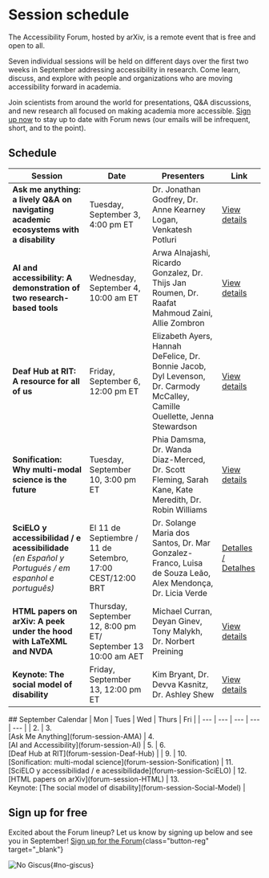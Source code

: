 # Session schedule

The Accessibility Forum, hosted by arXiv, is a remote event that is free and open to all.

Seven individual sessions will be held on different days over the first two weeks in September addressing accessibility in research. Come learn, discuss, and explore with people and organizations who are moving accessibility forward in academia.

Join scientists from around the world for presentations, Q&A discussions, and new research all focused on making academia more accessible. <a href="https://cornell.ca1.qualtrics.com/jfe/form/SV_eEZ1d27LF2fVM7Y" target="_blank">Sign up now</a> to stay up to date with Forum news (our emails will be infrequent, short, and to the point).

## Schedule
| Session | Date | Presenters | Link |
| --- | --- | --- | --- |
| **Ask me anything: a lively Q&A on navigating academic ecosystems with a disability** | Tuesday, September 3, 4:00 pm ET | Dr. Jonathan Godfrey, Dr. Anne Kearney Logan, Venkatesh Potluri | <a href="forum-session-AMA">View details</a> |
| **AI and accessibility: A demonstration of two research-based tools** | Wednesday, September 4, 10:00 am ET | Arwa Alnajashi, Ricardo Gonzalez, Dr. Thijs Jan Roumen, Dr. Raafat Mahmoud Zaini, Allie Zombron | <a href="forum-session-AI">View details</a> |
| **Deaf Hub at RIT: A resource for all of us** | Friday, September 6, 12:00 pm ET | Elizabeth Ayers, Hannah DeFelice, Dr. Bonnie Jacob, Dyl Levenson, Dr. Carmody McCalley,  Camille Ouellette, Jenna Stewardson | <a href="forum-session-Deaf-Hub">View details</a> |
| **Sonification: Why multi-modal science is the future** | Tuesday, September 10, 3:00 pm ET | Phia Damsma, Dr. Wanda Diaz-Merced, Dr. Scott Fleming, Sarah Kane, Kate Meredith, Dr. Robin Williams | <a href="forum-session-Sonification">View details</a> |
| **SciELO y accessibilidad / e acessibilidade** *(en Español y Portugués / em espanhol e português)* | El 11 de Septiembre / 11 de Setembro, 17:00 CEST/12:00 BRT| Dr. Solange Maria dos Santos, Dr. Mar Gonzalez-Franco, Luisa de Souza Leão, Alex Mendonça, Dr. Licia Verde | <a href="forum-session-SciELO">Detalles / Detalhes</a> |
| **HTML papers on arXiv: A peek under the hood with LaTeXML and NVDA** | Thursday, September 12, 8:00 pm ET/ September 13 10:00 am AET | Michael Curran, Deyan Ginev, Tony Malykh, Dr. Norbert Preining | <a href="forum-session-HTML">View details</a> |
| **Keynote: The social model of disability**  | Friday, September 13, 12:00 pm ET | Kim Bryant, Dr. Devva Kasnitz, Dr. Ashley Shew | <a href="forum-session-Social-Model">View details</a> |

<div class="calendar" markdown="1">
## September Calendar
| Mon | Tues | Wed | Thurs | Fri |
| --- | --- | --- | --- | --- |
| 2.  |  3.<br>[Ask Me Anything](forum-session-AMA) | 4. <br>[AI and Accessibility](forum-session-AI) | 5. | 6.<br>[Deaf Hub at RIT](forum-session-Deaf-Hub)  |
| 9.  | 10.<br> [Sonification: multi-modal science](forum-session-Sonification) | 11.<br>[SciELO y accessibilidad / e acessibilidade](forum-session-SciELO)  | 12. <br>[HTML papers on arXiv](forum-session-HTML)  |  13.<br>Keynote: [The social model of disability](forum-session-Social-Model) |
</div>

## Sign up for free
Excited about the Forum lineup? Let us know by signing up below and see you in September!
[Sign up for the Forum](https://cornell.ca1.qualtrics.com/jfe/form/SV_eEZ1d27LF2fVM7Y){class="button-reg" target="_blank"}

![No Giscus](){#no-giscus}

